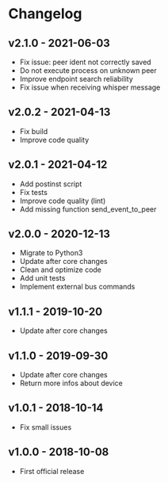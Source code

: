 # Changelog

## v2.1.0 - 2021-06-03

* Fix issue: peer ident not correctly saved
* Do not execute process on unknown peer
* Improve endpoint search reliability
* Fix issue when receiving whisper message

## v2.0.2 - 2021-04-13

* Fix build
* Improve code quality

## v2.0.1 - 2021-04-12

* Add postinst script
* Fix tests
* Improve code quality (lint)
* Add missing function send_event_to_peer

## v2.0.0 - 2020-12-13

* Migrate to Python3
* Update after core changes
* Clean and optimize code
* Add unit tests
* Implement external bus commands

## v1.1.1 - 2019-10-20

* Update after core changes

## v1.1.0 - 2019-09-30

* Update after core changes
* Return more infos about device

## v1.0.1 - 2018-10-14

* Fix small issues

## v1.0.0 - 2018-10-08

* First official release

